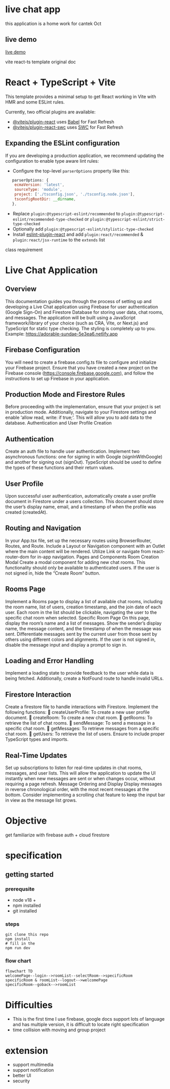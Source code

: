 # live chat app

this application is a home work for cantek Oct

## live demo

[live demo](https://merry-gecko-1ee391.netlify.app/)

<detail>
<summary> vite react-ts template original doc</summary>

# React + TypeScript + Vite

This template provides a minimal setup to get React working in Vite with HMR and some ESLint rules.

Currently, two official plugins are available:

-   [@vitejs/plugin-react](https://github.com/vitejs/vite-plugin-react/blob/main/packages/plugin-react/README.md) uses [Babel](https://babeljs.io/) for Fast Refresh
-   [@vitejs/plugin-react-swc](https://github.com/vitejs/vite-plugin-react-swc) uses [SWC](https://swc.rs/) for Fast Refresh

## Expanding the ESLint configuration

If you are developing a production application, we recommend updating the configuration to enable type aware lint rules:

-   Configure the top-level `parserOptions` property like this:

```js
   parserOptions: {
    ecmaVersion: 'latest',
    sourceType: 'module',
    project: ['./tsconfig.json', './tsconfig.node.json'],
    tsconfigRootDir: __dirname,
   },
```

-   Replace `plugin:@typescript-eslint/recommended` to `plugin:@typescript-eslint/recommended-type-checked` or `plugin:@typescript-eslint/strict-type-checked`
-   Optionally add `plugin:@typescript-eslint/stylistic-type-checked`
-   Install [eslint-plugin-react](https://github.com/jsx-eslint/eslint-plugin-react) and add `plugin:react/recommended` & `plugin:react/jsx-runtime` to the `extends` list

</detail>
<detail>
<summary> class requirement</summary>

# Live Chat Application

## Overview

This documentation guides you through the process of setting up and developing a Live Chat
application using Firebase for user authentication (Google Sign-On) and Firestore Database for
storing user data, chat rooms, and messages. The application will be built using a JavaScript
framework/library of your choice (such as CRA, Vite, or Next.js) and TypeScript for static type
checking. The styling is completely up to you.
Example: https://adorable-sundae-5e3ea6.netlify.app

## Firebase Configuration

You will need to create a firebase.config.ts file to configure and initialize your Firebase project.
Ensure that you have created a new project on the Firebase console
(https://console.firebase.google.com), and follow the instructions to set up Firebase in your
application.

## Production Mode and Firestore Rules

Before proceeding with the implementation, ensure that your project is set in production
mode. Additionally, navigate to your Firestore settings and enable ‘allow read, write: if true;’.
This will allow you to add data to the database.
Authentication and User Profile Creation

## Authentication

Create an auth file to handle user authentication. Implement two asynchronous functions: one
for signing in with Google (signInWithGoogle) and another for signing out (signOut). TypeScript
should be used to define the types of these functions and their return values.

## User Profile

Upon successful user authentication, automatically create a user profile document in Firestore
under a users collection. This document should store the user’s display name, email, and a
timestamp of when the profile was created (createdAt).

## Routing and Navigation

In your App.tsx file, set up the necessary routes using BrowserRouter, Routes, and Route.
Include a Layout or Navigation component with an Outlet where the main content will be
rendered. Utilize Link or navigate from react-router-dom for in-app navigation.
Pages and Components
Room Creation Modal
Create a modal component for adding new chat rooms. This functionality should only be
available to authenticated users. If the user is not signed in, hide the “Create Room” button.

## Rooms Page

Implement a Rooms page to display a list of available chat rooms, including the room name, list
of users, creation timestamp, and the join date of each user. Each room in the list should be
clickable, navigating the user to the specific chat room when selected.
Specific Room Page
On this page, display the room’s name and a list of messages. Show the sender’s display name,
the message content, and the timestamp of when the message was sent. Differentiate
messages sent by the current user from those sent by others using different colors and
alignments. If the user is not signed in, disable the message input and display a prompt to sign
in.

## Loading and Error Handling

Implement a loading state to provide feedback to the user while data is being fetched.
Additionally, create a NotFound route to handle invalid URLs.

## Firestore Interaction

Create a firestore file to handle interactions with Firestore. Implement the following functions:
 createUserProfile: To create a new user profile document.
 createRoom: To create a new chat room.
 getRooms: To retrieve the list of chat rooms.
 sendMessage: To send a message in a specific chat room.
 getMessages: To retrieve messages from a specific chat room.
 getUsers: To retrieve the list of users.
Ensure to include proper TypeScript types and imports.

## Real-Time Updates

Set up subscriptions to listen for real-time updates in chat rooms, messages, and user lists. This
will allow the application to update the UI instantly when new messages are sent or when
changes occur, without requiring a page refresh.
Message Ordering and Display
Display messages in reverse chronological order, with the most recent messages at the bottom.
Consider implementing a scrolling chat feature to keep the input bar in view as the message list
grows.

</detail>

# Objective

get familiarize with firebase auth + cloud firestore

# specification

## getting started

### prerequsite

-   node v18 +
-   npm installed
-   git installed

### steps

```shell
git clone this repo
npm install
# fill in the
npm run dev
```

### flow chart

```mermaid
flowchart TD
welcomePage--login-->roomList--selectRoom-->specificRoom
specificRoom & roomList--logout-->welcomePage
specificRoom--goback-->roomList

```

# Difficulties

-   This is the first time I use firebase, google docs support lots of language and has multiple version, it is difficult to locate right specification
-   time collision with moving and group project

# extension

-   support multimedia
-   support notification
-   better UI
-   security
